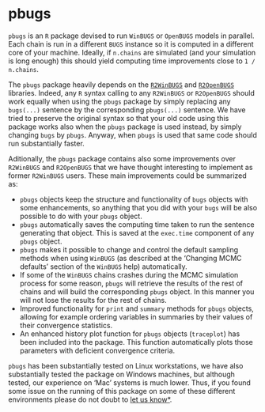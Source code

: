 
# pbugs

`pbugs` is an `R` package devised to run `WinBUGS` or `OpenBUGS` models
in parallel. Each chain is run in a different `BUGS` instance so it is
computed in a different core of your machine. Ideally, if `n.chains` are
simulated (and your simulation is long enough) this should yield
computing time improvements close to `1 / n.chains`.

The `pbugs` package heavily depends on the
[`R2WinBUGS`](https://CRAN.R-project.org/package=R2WinBUGS) and
[`R2OpenBUGS`](https://CRAN.R-project.org/package=R2OpenBUGS/)
libraries. Indeed, any `R` syntax calling to any `R2WinBUGS` or
`R2OpenBUGS` should work equally when using the `pbugs` package by
simply replacing any `bugs(...)` sentence by the corresponding
`pbugs(...)` sentence. We have tried to preserve the original syntax so
that your old code using this package works also when the `pbugs`
package is used instead, by simply changing `bugs` by `pbugs`. Anyway,
when `pbugs` is used that same code should run substantially faster.

Aditionally, the `pbugs` package contains also some improvements over
`R2WinBUGS` and `R2OpenBUGS` that we have thought interesting to
implement as former `R2WinBUGS` users. These main improvements could be
summarized as:

  - `pbugs` objects keep the structure and functionality of `bugs`
    objects with some enhancements, so anything that you did with your
    `bugs` will be also possible to do with your `pbugs` object.
  - `pbugs` automatically saves the computing time taken to run the
    sentence generating that object. This is saved at the `exec.time`
    component of any `pbugs` object.
  - `pbugs` makes it possible to change and control the default sampling
    methods when using `WinBUGS` (as described at the ‘Changing MCMC
    defaults’ section of the `WinBUGS` help) automatically.
  - If some of the `WinBUGS` chains crashes during the MCMC simulation
    process for some reason, `pbugs` will retrieve the results of the
    rest of chains and will build the corresponding `pbugs` object. In
    this manner you will not lose the results for the rest of chains.
  - Improved functionality for `print` and `summary` methods for `pbugs`
    objects, allowing for example ordering variables in summaries by
    their values of their convergence statistics.
  - An enhanced history plot function for `pbugs` objects (`traceplot`)
    has been included into the package. This function automatically
    plots those parameters with deficient convergence criteria.

`pbugs` has been substantially tested on Linux workstations, we have
also substantially tested the package on Windows machines, but although
tested, our experience on ‘Mac’ systems is much lower. Thus, if you
found some issue on the running of this package on some of these
different environments please do not doubt to [let us
know\*](https://github.com/fisabio/pbugs/issues).
